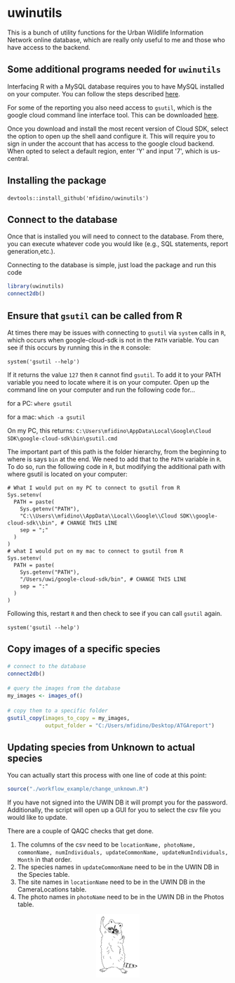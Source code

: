 # uwinutils

This is a bunch of utility functions for the Urban Wildlife Information Network
online database, which are really only useful to me and those who have access
to the backend.


## Some additional programs needed for `uwinutils`

Interfacing R with a MySQL database requires you to have MySQL installed on
your computer. You can follow the steps described [here](https://programminghistorian.org/en/lessons/getting-started-with-mysql-using-r#create-an-#-script-that-connects-to-the-database).


For some of the reporting you also need access to `gsutil`, which is the 
google cloud command line interface tool. This can be downloaded [here](https://cloud.google.com/storage/docs/gsutil_install#install).

Once you download and install the most recent version of Cloud SDK, select the
option to open up the shell aand configure it. This will require you to sign in
under the account that has access to the google cloud backend. When opted to select
a default region, enter 'Y' and input '7', which is us-central.

## Installing the package

`devtools::install_github('mfidino/uwinutils')`

## Connect to the database

Once that is installed you will need to connect to the database. From there, you can
execute whatever code you would like (e.g., SQL statements, report generation,etc.).

Connecting to the database is simple, just load the package and run this code

```R
library(uwinutils)
connect2db()
```

## Ensure that `gsutil` can be called from R

At times there may be issues with connecting to `gsutil` via `system` calls in `R`, which occurs when google-cloud-sdk is not in the `PATH` variable. You can see if this occurs by running this in the `R` console:

`system('gsutil --help')`

If it returns the value `127` then `R` cannot find `gsutil`. To add it to your PATH variable you need to locate where it is on your computer. Open up the command line on your computer and run the following code for...

for a PC:
`where gsutil`

for a mac:
`which -a gsutil`
 
On my PC, this returns:
`C:\Users\mfidino\AppData\Local\Google\Cloud SDK\google-cloud-sdk\bin\gsutil.cmd`

The important part of this path is the folder hierarchy, from the beginning to where is says `bin` at the end. We need to add that to the `PATH` variable in `R`. To do so, run the following code in `R`, but modifying the additional path with where gsutil is located on your computer:

```
# What I would put on my PC to connect to gsutil from R
Sys.setenv(
  PATH = paste(
    Sys.getenv("PATH"), 
    "C:\\Users\\mfidino\\AppData\\Local\\Google\\Cloud SDK\\google-cloud-sdk\\bin", # CHANGE THIS LINE 
    sep = ";"
  )
)
# what I would put on my mac to connect to gsutil from R
Sys.setenv(
  PATH = paste(
    Sys.getenv("PATH"), 
    "/Users/uwi/google-cloud-sdk/bin", # CHANGE THIS LINE 
    sep = ":"
  )
)
```

Following this, restart `R` and then check to see if you can call `gsutil` again.

`system('gsutil --help')`


## Copy images of a specific species

```R
# connect to the database
connect2db()

# query the images from the database
my_images <- images_of()

# copy them to a specific folder
gsutil_copy(images_to_copy = my_images,
            output_folder = "C:/Users/mfidino/Desktop/ATGAreport")

```

## Updating species from Unknown to actual species

You can actually start this process with one line of code
at this point:

```R
source("./workflow_example/change_unknown.R")
```

If you have not signed into the UWIN DB it will prompt you
for the password. Additionally, the script will open up a 
GUI for you to select the csv file you would like to update.

There are a couple of QAQC checks that get done.

1. The columns of the csv need to be `locationName, photoName, commonName, numIndividuals, updateCommonName, updateNumIndividuals, Month` in that order.
2. The species names in `updateCommonName` need to be in the UWIN DB in the Species table.
3. The site names in `locationName` need to be in the UWIN DB in the CameraLocations table.
4. The photo names in `photoName` need to be in the UWIN DB in the Photos table.

<div align="center"><img width="100" height="auto" src="https://github.com/mfidino/CV/blob/master/Raccoon.png" alt="A line drawing of a raccoon standing up and waving that Mason made." /></div>
